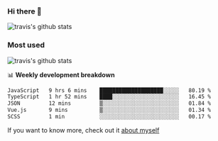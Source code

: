 ### Hi there 👋

<!--
**HondryTravis/HondryTravis** is a ✨ _special_ ✨ repository because its `README.md` (this file) appears on your GitHub profile.

Here are some ideas to get you started:

- 🔭 I’m currently working on ...
- 🌱 I’m currently learning ...
- 👯 I’m looking to collaborate on ...
- 🤔 I’m looking for help with ...
- 💬 Ask me about ...
- 📫 How to reach me: ...
- 😄 Pronouns: ...
- ⚡ Fun fact: ...
-->

![travis's github stats](https://github-readme-stats.vercel.app/api?username=HondryTravis&hide=stars)
### Most used
![travis's github stats](https://github-readme-stats.anuraghazra1.vercel.app/api/top-langs/?username=HondryTravis&layout=compact&hide_title=true)

📊 **Weekly development breakdown**

<!--START_SECTION:waka-->

```txt
JavaScript   9 hrs 6 mins    ████████████████████░░░░░   80.19 %
TypeScript   1 hr 52 mins    ████░░░░░░░░░░░░░░░░░░░░░   16.45 %
JSON         12 mins         ▒░░░░░░░░░░░░░░░░░░░░░░░░   01.84 %
Vue.js       9 mins          ▒░░░░░░░░░░░░░░░░░░░░░░░░   01.34 %
SCSS         1 min           ░░░░░░░░░░░░░░░░░░░░░░░░░   00.17 %
```

<!--END_SECTION:waka-->

If you want to know more, check out it [about myself](https://hondrytravis.github.io/)
